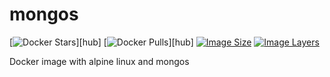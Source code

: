 # mongos

[![Docker Stars](https://img.shields.io/docker/stars/lgatica/mongos.svg)][hub]
[![Docker Pulls](https://img.shields.io/docker/pulls/lgatica/mongos.svg)][hub]
[![Image Size](https://img.shields.io/imagelayers/image-size/lgatica/mongos/latest.svg)](https://imagelayers.io/?images=lgatica/mongos:latest)
[![Image Layers](https://img.shields.io/imagelayers/layers/lgatica/mongos/latest.svg)](https://imagelayers.io/?images=lgatica/mongos:latest)

Docker image with alpine linux and mongos
